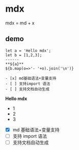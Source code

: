 # mdx

mdx = md + x

## demo

```
let a = 'Hello mdx';
let b = [1,2,3];
------
**${a}**
${b.map(o=>'- '+o).join('\n')}

- [x] md基础语法+变量支持
- [ ] 支持import 语法
- [ ] 支持文档自动生成
```

**Hello mdx**

- 1
- 2
- 3

- [x] md 基础语法+变量支持
- [ ] 支持 import 语法
- [ ] 支持文档自动生成
